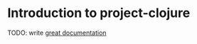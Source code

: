 # Introduction to project-clojure

TODO: write [great documentation](http://jacobian.org/writing/what-to-write/)
